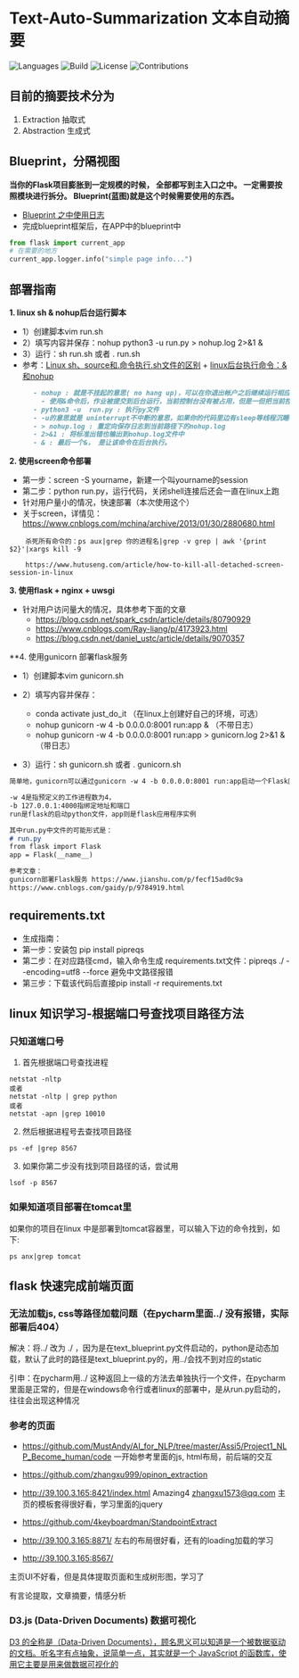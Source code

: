 # Text-Auto-Summarization 文本自动摘要

![Languages](https://img.shields.io/badge/Languages-Python3.6-green)
![Build](https://img.shields.io/badge/Build-passing-brightgreen.svg)
![License](https://img.shields.io/badge/License-MIT-orange.svg)
![Contributions](https://img.shields.io/badge/Contributions-welcome-ff69b4.svg)


## 目前的摘要技术分为
1. Extraction 抽取式
2. Abstraction 生成式

## Blueprint，分隔视图
**当你的Flask项目膨胀到一定规模的时候， 全部都写到主入口之中。 一定需要按照模块进行拆分。 Blueprint(蓝图)就是这个时候需要使用的东西。**

- [Blueprint 之中使用日志](https://www.flyml.net/2018/12/12/flask-logging-usage-demo/)
- 完成blueprint框架后，在APP中的blueprint中
```python
from flask import current_app
# 在需要的地方
current_app.logger.info("simple page info...")
```

## 部署指南
**1. linux sh & nohup后台运行脚本**
  - 1）创建脚本vim run.sh
  - 2）填写内容并保存：nohup python3 -u  run.py > nohup.log 2>&1 &
  - 3）运行：sh run.sh 或者 . run.sh
  - 参考：[Linux sh、source和.命令执行.sh文件的区别](https://www.zengdongwu.com/article3.html) +
            [linux后台执行命令：&和nohup](https://blog.csdn.net/liuyanfeier/article/details/62422742)
```md
      - nohup : 就是不挂起的意思( no hang up)，可以在你退出帐户之后继续运行相应的进程
        - 使用&命令后，作业被提交到后台运行，当前控制台没有被占用，但是一但把当前控制台关掉(退出帐户时)，作业就会停止运行。nohup命令可以在你退出帐户之后继续运行相应的进程。
      - python3 -u  run.py : 执行py文件
      - -u的意思就是 uninterrupt不中断的意思，如果你的代码里边有sleep等线程沉睡相关的操作，如果你不-u的话 在后台 它就停住了
      - > nohup.log : 重定向保存日志到当前路径下的nohup.log
      - 2>&1 : 将标准出错也输出到nohup.log文件中
      - & : 最后一个&， 是让该命令在后台执行。
```

**2. 使用screen命令部署**
  - 第一步：screen -S yourname，新建一个叫yourname的session
  - 第二步：python run.py，运行代码，关闭shell连接后还会一直在linux上跑
  - 针对用户量小的情况，快速部署（本次使用这个）
  - 关于screen，详情见：https://www.cnblogs.com/mchina/archive/2013/01/30/2880680.html 
```
    杀死所有命令的：ps aux|grep 你的进程名|grep -v grep | awk '{print $2}'|xargs kill -9
    
    https://www.hutuseng.com/article/how-to-kill-all-detached-screen-session-in-linux
```
**3. 使用flask + nginx + uwsgi**
  - 针对用户访问量大的情况，具体参考下面的文章
    - https://blog.csdn.net/spark_csdn/article/details/80790929
    - https://www.cnblogs.com/Ray-liang/p/4173923.html
    - https://blog.csdn.net/daniel_ustc/article/details/9070357


**4. 使用gunicorn 部署flask服务
  - 1）创建脚本vim gunicorn.sh
  - 2）填写内容并保存：
    - conda activate just_do_it （在linux上创建好自己的环境，可选）
    - nohup gunicorn -w 4 -b 0.0.0.0:8001 run:app & （不带日志）
    - nohup gunicorn -w 4 -b 0.0.0.0:8001 run:app > gunicorn.log 2>&1 & （带日志）
    
  - 3）运行：sh gunicorn.sh 或者 . gunicorn.sh
  
```md
简单地，gunicorn可以通过gunicorn -w 4 -b 0.0.0.0:8001 run:app启动一个Flask应用。其中,

-w 4是指预定义的工作进程数为4，
-b 127.0.0.1:4000指绑定地址和端口
run是flask的启动python文件，app则是flask应用程序实例

其中run.py中文件的可能形式是：
# run.py
from flask import Flask
app = Flask(__name__)

参考文章：
gunicorn部署Flask服务 https://www.jianshu.com/p/fecf15ad0c9a
https://www.cnblogs.com/gaidy/p/9784919.html
```






## requirements.txt
- 生成指南：
- 第一步：安装包 pip install pipreqs
- 第二步：在对应路径cmd，输入命令生成 requirements.txt文件：pipreqs ./ --encoding=utf8 --force 避免中文路径报错
- 第三步：下载该代码后直接pip install -r requirements.txt


## linux 知识学习-根据端口号查找项目路径方法
### 只知道端口号
1. 首先根据端口号查找进程
```
netstat -nltp
或者
netstat -nltp | grep python
或者
netstat -apn |grep 10010
```
2. 然后根据进程号去查找项目路径
```
ps -ef |grep 8567
```
3. 如果你第二步没有找到项目路径的话，尝试用
```
lsof -p 8567
```
### 如果知道项目部署在tomcat里
如果你的项目在linux 中是部署到tomcat容器里，可以输入下边的命令找到，如下:
```
ps anx|grep tomcat
```


## flask 快速完成前端页面


### 无法加载js, css等路径加载问题（在pycharm里面../ 没有报错，实际部署后404）

解决：将../ 改为 ./ ，因为是在text_blueprint.py文件启动的，python是动态加载，默认了此时的路径是text_blueprint.py的，用../会找不到对应的static
      
引申：在pycharm用../ 这种返回上一级的方法去单独执行一个文件，在pycharm里面是正常的，但是在windows命令行或者linux的部署中，是从run.py启动的，往往会出现这种情况


### 参考的页面
- https://github.com/MustAndy/AI_for_NLP/tree/master/Assi5/Project1_NLP_Become_human/code
一开始参考里面的js, html布局，前后端的交互


- https://github.com/zhangxu999/opinon_extraction 
- http://39.100.3.165:8421/index.html
Amazing4 zhangxu1573@qq.com
主页的模板套得很好看，学习里面的jquery


- https://github.com/4keyboardman/StandpointExtract 
- http://39.100.3.165:8871/
左右的布局很好看，还有的loading加载的学习


- http://39.100.3.165:8567/  

主页UI不好看，但是具体提取页面和生成树形图，学习了

有言论提取，文章摘要，情感分析


### D3.js (Data-Driven Documents) 数据可视化

[D3 的全称是（Data-Driven Documents），顾名思义可以知道是一个被数据驱动的文档。听名字有点抽象，说简单一点，其实就是一个 JavaScript 的函数库，使用它主要是用来做数据可视化的](http://wiki.jikexueyuan.com/project/d3wiki/introduction.html)
